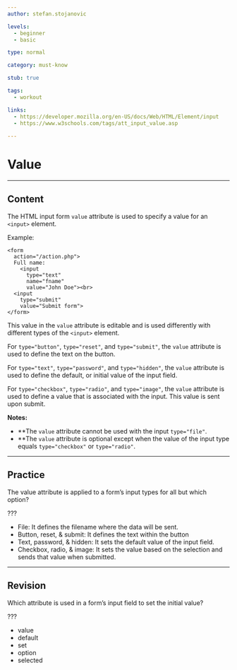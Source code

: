 ```yaml
---
author: stefan.stojanovic

levels:
  - beginner
  - basic

type: normal

category: must-know

stub: true

tags:
  - workout

links:
  - https://developer.mozilla.org/en-US/docs/Web/HTML/Element/input
  - https://www.w3schools.com/tags/att_input_value.asp
  
---
```

# Value
---
## Content

The HTML input form `value` attribute is used to specify a value for an `<input>` element.

Example:
```
<form 
  action="/action.php">
  Full name: 
    <input 
      type="text" 
      name="fname" 
      value="John Doe"><br>
  <input 
    type="submit" 
    value="Submit form">
</form>
```

This value in the `value` attribute is editable and is used differently with different types of the `<input>` element.

For `type="button"`, `type="reset"`, and `type="submit"`, the `value` attribute is used to define the text on the button.

For `type="text"`, `type="password"`, and `type="hidden"`, the `value` attribute is used to define the default, or initial value of the input field.

For `type="checkbox"`, `type="radio"`, and `type="image"`, the `value` attribute is used to define a value that is associated with the input. This value is sent upon submit.

**Notes:**
  - **The `value` attribute cannot be used with the input `type="file"`.
  - **The `value` attribute is optional except when the value of the input type equals `type="checkbox"` or `type="radio"`.
  
---
## Practice

The value attribute is applied to a form’s input types for all but which option?

???

* File: It defines the filename where the data will be sent.
* Button, reset, & submit: It defines the text within the button
* Text, password, & hidden: It sets the default value of the input field.
* Checkbox, radio, & image: It sets the value based on the selection and sends that value when submitted.

---
## Revision

Which attribute is used in a form’s input field to set the initial value?

???

* value
* default
* set
* option
* selected
